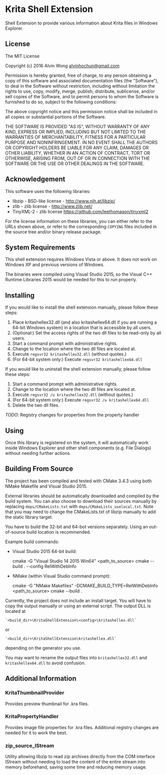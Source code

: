 Krita Shell Extension
=====================

Shell Extension to provide various information about Krita files in
Windows Explorer.


License
-------

The MIT License

Copyright (c) 2016 Alvin Wong <alvinhochun@gmail.com>

Permission is hereby granted, free of charge, to any person obtaining
a copy of this software and associated documentation files (the
"Software"), to deal in the Software without restriction, including
without limitation the rights to use, copy, modify, merge, publish,
distribute, sublicense, and/or sell copies of the Software, and to
permit persons to whom the Software is furnished to do so, subject to
the following conditions:

The above copyright notice and this permission notice shall be
included in all copies or substantial portions of the Software.

THE SOFTWARE IS PROVIDED "AS IS", WITHOUT WARRANTY OF ANY KIND,
EXPRESS OR IMPLIED, INCLUDING BUT NOT LIMITED TO THE WARRANTIES OF
MERCHANTABILITY, FITNESS FOR A PARTICULAR PURPOSE AND NONINFRINGEMENT.
IN NO EVENT SHALL THE AUTHORS OR COPYRIGHT HOLDERS BE LIABLE FOR ANY
CLAIM, DAMAGES OR OTHER LIABILITY, WHETHER IN AN ACTION OF CONTRACT,
TORT OR OTHERWISE, ARISING FROM, OUT OF OR IN CONNECTION WITH THE
SOFTWARE OR THE USE OR OTHER DEALINGS IN THE SOFTWARE.


Acknowledgement
---------------

This software uses the following libraries:

- libzip - BSD-like license - http://www.nih.at/libzip/
- zlib - zlib license - http://www.zlib.net/
- TinyXML-2 - zlib license https://github.com/leethomason/tinyxml2

For the license information on these libraries, you can either refer
to the URLs shown above, or refer to the corresponding `COPYING` files
included in the source tree and/or binary release package.


System Requirements
-------------------

This shell extension requires Windows Vista or above. It does not
work on Windows XP and previous versions of Windows.

The binaries were compiled using Visual Studio 2015, so the Visual
C++ Runtime Libraries 2015 would be needed for this to run properly.


Installing
----------

If you would like to install the shell extension manually, please
follow these steps:

1. Place kritashellex32.dll (and also kritashellex64.dll if you are
  running a 64-bit Windows system) in a location that is accessible
  by all users.
2. (Optional:) Set the access rights of the two dll files to be
  read-only by all users.
3. Start a command prompt with administrative rights.
4. Change to the location where the two dll files are located at.
5. Execute `regsvr32 kritashellex32.dll` (without quotes.)
6. (For 64-bit system only:) Execute `regsvr32 kritashellex64.dll`

If you would like to uninstall the shell extension manually, please
follow these steps:

1. Start a command prompt with administrative rights.
2. Change to the location where the two dll files are located at.
3. Execute `regsvr32 /u kritashellex32.dll` (without quotes.)
4. (For 64-bit system only:) Execute `regsvr32 /u kritashellex64.dll`
5. Delete the two dll files.

*TODO*: Registry changes for properties from the property handler


Using
-----

Once this library is registered on the system, it will automatically
work inside Windows Explorer and other shell components (e.g. File
Dialogs) without needing further actions.


Building From Source
--------------------

The project has been compiled and tested with CMake 3.4.3 using both
NMake Makefile and Visual Studio 2015.

External libraries should be automatically downloaded and compiled by
the build system. You can also choose to download their sources
manually by replacing `deps/CMakeLists.txt` with
`deps/CMakeLists_uselocal.txt`. Note that you may need to change the
CMakeLists.txt of libzip manually to add the static library target.

You have to build the 32-bit and 64-bot versions separately. Using an
out-of-source build location is recommended.

Example build commands:

- Visual Studio 2015 64-bit build:

	cmake -G "Visual Studio 14 2015 Win64" <path_to_source>
	cmake --build . --config RelWithDebInfo

- NMake (within Visual Studio command prompt):

	cmake -G "NMake Makefiles" -DCMAKE_BUILD_TYPE=RelWithDebInfo <path_to_source>
	cmake --build .

Currently, the project does not include an install target. You will
have to copy the output manually or using an external script. The
output DLL is located at

	`<build_dir>\KritaShellExtension\<config>\kritashellex.dll`

or

	`<build_dir>\KritaShellExtension\kritashellex.dll`

depending on the generator you use.

You may want to rename the output files into `kritashellex32.dll` and
`kritashellex64.dll` to avoid confusion.


Additional Information
----------------------

### KritaThumbnailProvider ###

Provides preview thumbnail for .kra files.

### KritaPropertyHandler ###

Provides image file properties for .kra files. Additional registry
changes are needed for it to work the best.

### zip_source_IStream ###

Utility allowing libzip to read zip archives directly from the COM
interface IStream without needing to load the content of the entire
stream into memory beforehand, saving some time and reducing memory
usage.
